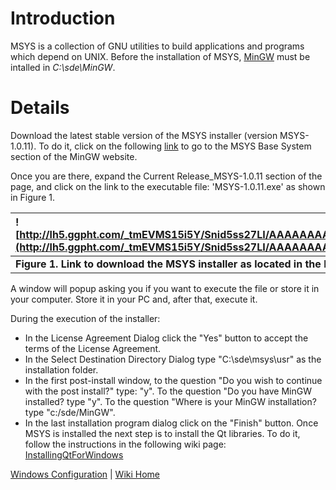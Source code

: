 # Introduction #

MSYS is a collection of GNU utilities to build applications and programs which depend on UNIX. Before the installation of MSYS, [MinGW](InstallingMinGWForWindows.md) must be intalled in _C:\sde\MinGW_.

# Details #

Download the latest stable version of the MSYS installer (version MSYS-1.0.11). To do it, click on the following [link](http://sourceforge.net/projects/mingw/files/MSYS%20Base%20System) to go to the MSYS Base System section of the MinGW website.

Once you are there, expand the Current Release\_MSYS-1.0.11 section of the page, and click on the link to the executable file: 'MSYS-1.0.11.exe' as shown in Figure 1.

|![http://lh5.ggpht.com/_tmEVMS15i5Y/Snid5ss27LI/AAAAAAAAATA/X3tDvPWItbQ/s800/MSYS_installation01.jpg](http://lh5.ggpht.com/_tmEVMS15i5Y/Snid5ss27LI/AAAAAAAAATA/X3tDvPWItbQ/s800/MSYS_installation01.jpg)|
|:--------------------------------------------------------------------------------------------------------------------------------------------------------------------------------------------------------|
| **Figure 1. Link to download the MSYS installer as located in the MSYS Base System section of the MinGW website.**|

A window will popup asking you if you want to execute the file or store it in your computer. Store it in your PC and, after that, execute it.

During the execution of the installer:
  * In the License Agreement Dialog click the "Yes" button to accept the terms of the License Agreement.
  * In the Select Destination Directory Dialog type "C:\sde\msys\usr" as the installation folder.
  * In the first post-install window, to the question "Do you wish to continue with the post install?" type: "y". To the question "Do you have MinGW installed? type "y". To the question "Where is your MinGW installation? type "c:/sde/MinGW".
  * In the last installation program dialog click on the "Finish" button.
Once MSYS is installed the next step is to install the Qt libraries. To do it, follow the instructions in the following wiki page: [InstallingQtForWindows](InstallingQtForWindows.md)

[Windows Configuration](InstallingForWindows.md) | [Wiki Home](http://code.google.com/p/tonatiuh/w/list)